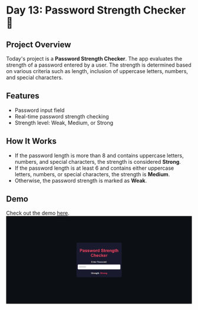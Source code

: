 # Day 13: Password Strength Checker 🔑

## Project Overview

Today's project is a **Password Strength Checker**. The app evaluates the strength of a password entered by a user. The strength is determined based on various criteria such as length, inclusion of uppercase letters, numbers, and special characters.

## Features
- Password input field
- Real-time password strength checking
- Strength level: Weak, Medium, or Strong

## How It Works
- If the password length is more than 8 and contains uppercase letters, numbers, and special characters, the strength is considered **Strong**.
- If the password length is at least 6 and contains either uppercase letters, numbers, or special characters, the strength is **Medium**.
- Otherwise, the password strength is marked as **Weak**.

## Demo
Check out the demo [here](https://30dayjs-vaibhavkatariya.vercel.app/Day-13).
![Demo](screenshot.png)